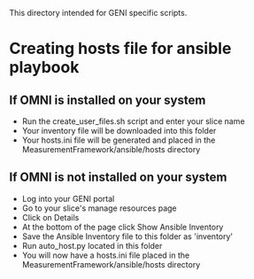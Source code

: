 This directory intended for GENI specific scripts.

# Creating hosts file for ansible playbook

## If OMNI is installed on your system
* Run the create_user_files.sh script and enter your slice name
* Your inventory file will be downloaded into this folder
* Your hosts.ini file will be generated and placed in the MeasurementFramework/ansible/hosts directory 

## If OMNI is not installed on your system
* Log into your GENI portal
* Go to your slice's manage resources page
* Click on Details 
* At the bottom of the page click Show Ansible Inventory
* Save the Ansible Inventory file to this folder as 'inventory'
* Run auto_host.py located in this folder
* You will now have a hosts.ini file placed in the MeasurementFramework/ansible/hosts directory
